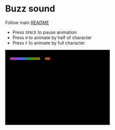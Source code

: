 # Buzz sound

Follow main [README](../README.md)

* Press `SPACE` to pause animation
* Press `H` to animate by half of character
* Press `F` to animate by full character

![GTIA_GR0](./gtia_gr0.gif)
